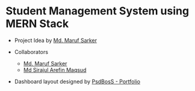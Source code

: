 # Student Management System using MERN Stack

- Project Idea by [Md. Maruf Sarker](https://github.com/mdmarufsarker)
- Collaborators
  - [Md. Maruf Sarker](https://github.com/mdmarufsarker)
  - [Md Sirajul Arefin Maqsud](https://github.com/mdmarufsarker)

- Dashboard layout designed by [PsdBosS - Portfolio](https://themeforest.net/user/psdboss/portfolio)
